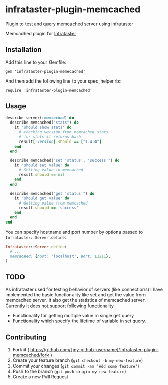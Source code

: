 # infrataster-plugin-memcached
Plugin to test and query memcached server using infrataster

Memcached plugin for [Infrataster](https://github.com/rahulkhengare/infrataster-plugin-memcached)

## Installation

Add this line to your Gemfile:

    gem 'infrataster-plugin-memecached'

And then add the following line to your spec\_helper.rb:

    require 'infrataster-plugin-memcached'

## Usage

```ruby
describe server(:memcached) do
  describe memcached("stats") do
    it 'should show stats' do
      # checking version from memcached stats
      # for stats it returns hash 
      result[:version].should == ["1.4.4"]
    end
  end

  describe memcached("set 'status', 'success'") do
    it 'should set value' do
      # Setting value in memcached
      result.should == nil
    end
  end

  describe memcached("get 'status'") do
    it 'should get value' do
      # Getting value from memcached
      result.should == 'success'
    end
  end
end
```

You can specify hostname and port number by options passed to `Infrataster::Server.define`:

```ruby
Infrataster::Server.define(
  # ... 
  memcached: {host: 'localhost', port: 11211},
)
```


## TODO 
As infrataster used for testing behavior of servers (like connections)
I have implemented the basic functionality like set and get the value from memcached server. 
It also get the statistics of memcached server.
Currently it does not support following functionality 
- Functionality for getting multiple value in single get query 
- Functionality which specify the lifetime of variable in set query.


## Contributing

1. Fork it ( https://github.com/[my-github-username]/infrataster-plugin-memcached/fork )
2. Create your feature branch (`git checkout -b my-new-feature`)
3. Commit your changes (`git commit -am 'Add some feature'`)
4. Push to the branch (`git push origin my-new-feature`)
5. Create a new Pull Request

